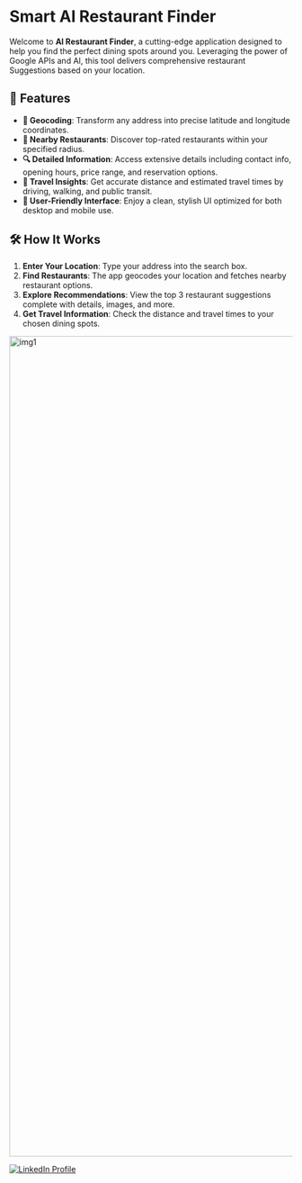 # Smart AI Restaurant Finder

Welcome to **AI Restaurant Finder**, a cutting-edge application designed to help you find the perfect dining spots around you. Leveraging the power of Google APIs and AI, this tool delivers comprehensive restaurant Suggestions based on your location.

## 🚀 Features

- **📍 Geocoding**: Transform any address into precise latitude and longitude coordinates.
- **🍴 Nearby Restaurants**: Discover top-rated restaurants within your specified radius.
- **🔍 Detailed Information**: Access extensive details including contact info, opening hours, price range, and reservation options.
- **🚗 Travel Insights**: Get accurate distance and estimated travel times by driving, walking, and public transit.
- **📱 User-Friendly Interface**: Enjoy a clean, stylish UI optimized for both desktop and mobile use.

## 🛠️ How It Works

1. **Enter Your Location**: Type your address into the search box.
2. **Find Restaurants**: The app geocodes your location and fetches nearby restaurant options.
3. **Explore Recommendations**: View the top 3 restaurant suggestions complete with details, images, and more.
4. **Get Travel Information**: Check the distance and travel times to your chosen dining spots.


<img width="1458" alt="img1" src="https://github.com/user-attachments/assets/d8e49524-40f1-4d88-b4b1-b4269dd6f4e1">


<a href="https://www.linkedin.com/in/mansi-more-0943/"> ![LinkedIn Profile](https://img.shields.io/badge/LinkedIn-0077B5?style=for-the-badge&logo=linkedin&logoColor=white) </a>
